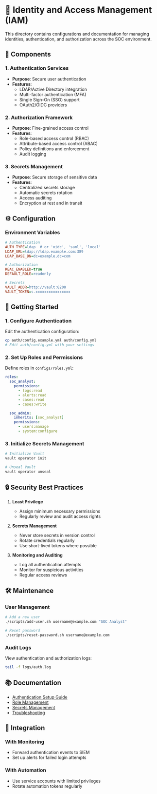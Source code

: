 # 🔐 Identity and Access Management (IAM)

This directory contains configurations and documentation for managing identities, authentication, and authorization across the SOC environment.

## 🧩 Components

### 1. Authentication Services
- **Purpose**: Secure user authentication
- **Features**:
  - LDAP/Active Directory integration
  - Multi-factor authentication (MFA)
  - Single Sign-On (SSO) support
  - OAuth2/OIDC providers

### 2. Authorization Framework
- **Purpose**: Fine-grained access control
- **Features**:
  - Role-based access control (RBAC)
  - Attribute-based access control (ABAC)
  - Policy definitions and enforcement
  - Audit logging

### 3. Secrets Management
- **Purpose**: Secure storage of sensitive data
- **Features**:
  - Centralized secrets storage
  - Automatic secrets rotation
  - Access auditing
  - Encryption at rest and in transit

## ⚙️ Configuration

### Environment Variables
```ini
# Authentication
AUTH_TYPE=ldap  # or 'oidc', 'saml', 'local'
LDAP_URL=ldap://ldap.example.com:389
LDAP_BASE_DN=dc=example,dc=com

# Authorization
RBAC_ENABLED=true
DEFAULT_ROLE=readonly

# Secrets
VAULT_ADDR=http://vault:8200
VAULT_TOKEN=s.xxxxxxxxxxxxxxxx
```

## 🚀 Getting Started

### 1. Configure Authentication
Edit the authentication configuration:
```bash
cp auth/config.example.yml auth/config.yml
# Edit auth/config.yml with your settings
```

### 2. Set Up Roles and Permissions
Define roles in `configs/roles.yml`:
```yaml
roles:
  soc_analyst:
    permissions:
      - logs:read
      - alerts:read
      - cases:read
      - cases:write

  soc_admin:
    inherits: [soc_analyst]
    permissions:
      - users:manage
      - system:configure
```

### 3. Initialize Secrets Management
```bash
# Initialize Vault
vault operator init

# Unseal Vault
vault operator unseal
```

## 🔒 Security Best Practices

1. **Least Privilege**
   - Assign minimum necessary permissions
   - Regularly review and audit access rights

2. **Secrets Management**
   - Never store secrets in version control
   - Rotate credentials regularly
   - Use short-lived tokens where possible

3. **Monitoring and Auditing**
   - Log all authentication attempts
   - Monitor for suspicious activities
   - Regular access reviews

## 🛠 Maintenance

### User Management
```bash
# Add a new user
./scripts/add-user.sh username@example.com "SOC Analyst"

# Reset password
./scripts/reset-password.sh username@example.com
```

### Audit Logs
View authentication and authorization logs:
```bash
tail -f logs/auth.log
```

## 📚 Documentation

- [Authentication Setup Guide](./docs/authentication.md)
- [Role Management](./docs/roles.md)
- [Secrets Management](./docs/secrets.md)
- [Troubleshooting](./docs/troubleshooting.md)

## 🔄 Integration

### With Monitoring
- Forward authentication events to SIEM
- Set up alerts for failed login attempts

### With Automation
- Use service accounts with limited privileges
- Rotate automation tokens regularly
